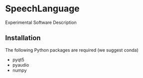 # SpeechLanguage
Experimental Software Description

## Installation
The following Python packages are required (we suggest conda)
- pyqt5
- pyaudio
- numpy

